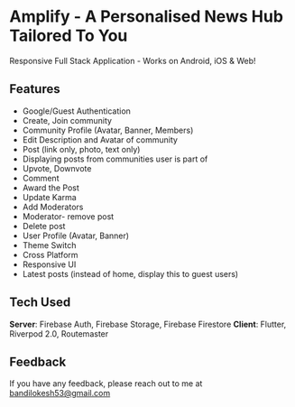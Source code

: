# Amplify - A Personalised News Hub Tailored To You
Responsive Full Stack Application - Works on Android, iOS & Web! 

## Features
- Google/Guest Authentication
- Create, Join community
- Community Profile (Avatar, Banner, Members)
- Edit Description and Avatar of community
- Post (link only, photo, text only)
- Displaying posts from communities user is part of
- Upvote, Downvote
- Comment
- Award the Post
- Update Karma
- Add Moderators
- Moderator- remove post
- Delete post
- User Profile (Avatar, Banner)
- Theme Switch
- Cross Platform
- Responsive UI
- Latest posts (instead of home, display this to guest users)

## Tech Used
**Server**: Firebase Auth, Firebase Storage, Firebase Firestore
**Client**: Flutter, Riverpod 2.0, Routemaster

## Feedback
If you have any feedback, please reach out to me at bandilokesh53@gmail.com
